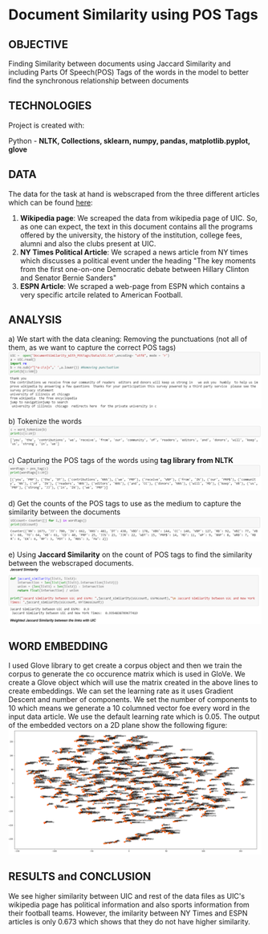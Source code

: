 # Document Similarity using POS Tags
## OBJECTIVE
Finding Similarity between documents using Jaccard Similarity and including Parts Of Speech(POS) Tags of the words in the model to better find the synchronous relationship between documents 

## TECHNOLOGIES
Project is created with:

Python - **NLTK, Collections, sklearn, numpy, pandas, matplotlib.pyplot, glove**

## DATA
The data for the task at hand is webscraped from the three different articles which can be found [here](https://github.com/VipanchiKatthula/DocumentSimilarity_With_POSTags/tree/master/Data):
1. **Wikipedia page**: We screaped the data from wikipedia page of UIC. So, as one can expect, the text in this document contains all the programs offered by the university, the history of the institution, college fees, alumni and also the clubs present at UIC.
2. **NY Times Political Article**: We scraped a news article from NY times which discusses a political event under the heading "The key moments from the first one-on-one Democratic debate between Hillary Clinton and Senator Bernie Sanders"
3. **ESPN Article**: We scraped a web-page from ESPN which contains a very specific artcile related to American Football.

## ANALYSIS

a) We start with the data cleaning: Removing the punctuations (not all of them, as we want to capture the correct POS tags)
![GitHub Logo](/images/text_cleaning.PNG)

b) Tokenize the words
![GitHub Logo](/images/tokenize.PNG)

c) Capturing the POS tags of the words using **tag library from NLTK**
![GitHub Logo](/images/postag.PNG)

d) Get the counts of the POS tags to use as the medium to capture the similarity between the documents
![GitHub Logo](/images/counting.PNG)

e) Using **Jaccard Similarity** on the count of POS tags to find the similarity between the webscraped documents.
![GitHub Logo](/images/jaccardsimilarity.PNG)

## WORD EMBEDDING
I used Glove library to get create a corpus object and then we train the corpus to generate the co occurence matrix which is used in GloVe. We create a Glove object which will use the matrix created in the above lines to create embeddings. We can set the learning rate as it uses Gradient Descent and number of components. We set the number of components to 10 which means we generate a 10 columned vector foe every word in the input data article. We use the default learning rate which is 0.05. The output of the embedded vectors on a 2D plane show the following figure:
![GitHub Logo](/images/embedding.PNG)

## RESULTS and CONCLUSION
We see higher similarity between UIC and rest of the data files as UIC's wikipedia page has political information and also sports information from their football teams. However, the imilarity between NY Times and ESPN  articles is only 0.673 which shows that they do not have higher similarity.
